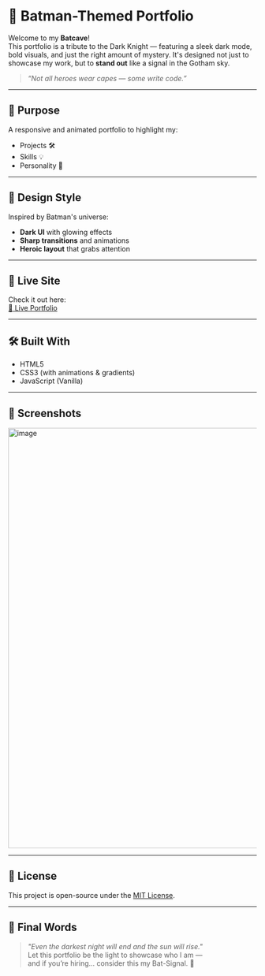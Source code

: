 # 🦇 Batman-Themed Portfolio

Welcome to my **Batcave**!  
This portfolio is a tribute to the Dark Knight — featuring a sleek dark mode, bold visuals, and just the right amount of mystery. It's designed not just to showcase my work, but to **stand out** like a signal in the Gotham sky.

> *“Not all heroes wear capes — some write code.”*

---

## 🎯 Purpose

A responsive and animated portfolio to highlight my:
- Projects 🛠️
- Skills 💡
- Personality 🦇

---

## 🎨 Design Style

Inspired by Batman's universe:
- **Dark UI** with glowing effects  
- **Sharp transitions** and animations  
- **Heroic layout** that grabs attention

---

## 🚀 Live Site

Check it out here:  
[🔗 Live Portfolio](https://syntaxxslinger.github.io/batman-portfolio/)

---

## 🛠️ Built With

- HTML5  
- CSS3 (with animations & gradients)  
- JavaScript (Vanilla)

---

## 📸 Screenshots

<img width="1795" height="853" alt="image" src="https://github.com/user-attachments/assets/52b60ef8-5b39-4706-ad55-05173d2fd1e4" />

---

## 📄 License

This project is open-source under the [MIT License](LICENSE).

---

## 💬 Final Words

> *"Even the darkest night will end and the sun will rise."*  
Let this portfolio be the light to showcase who I am —  
and if you’re hiring... consider this my Bat-Signal. 🦇
